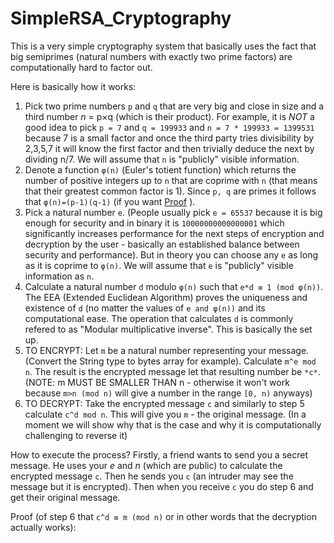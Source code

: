 # SimpleRSA_Cryptography
This is a very simple cryptography system that basically uses the fact that big semiprimes (natural numbers with exactly two prime factors) are computationally hard to factor out.

Here is basically how it works:
1. Pick two prime numbers `p` and `q` that are very big and close in size and a third number *n* = p×q (which is their product). For example, it is _NOT_ a good idea to pick `p = 7` and `q = 199933` and `n = 7 * 199933 = 1399531` because 7 is a small factor and once the third party tries divisibility by 2,3,5,7 it will know the first factor and then trivially deduce the next by dividing n/7. We will assume that `n` is "publicly" visible information.
2. Denote a function `φ(n)` (Euler's totient function) which returns the number of positive integers up to `n` that are coprime with `n` (that means that their greatest common factor is 1). Since `p, q` are primes it follows that `φ(n)=(p-1)(q-1)` (if you want [Proof](https://www.mathsisfun.com/numbers/euler-totient.html) ).
3. Pick a natural number `e`. (People usually pick `e = 65537` because it is big enough for security and in binary it is `10000000000000001` which significantly increases performance for the next steps of encryption and decryption by the user - basically an established balance between security and performance). But in theory you can choose any `e` as long as it is coprime to `φ(n)`. We will assume that `e` is "publicly" visible information as `n`.
4. Calculate a natural number `d` modulo `φ(n)` such that `e*d ≡ 1 (mod φ(n))`. The EEA (Extended Euclidean Algorithm) proves the uniqueness and existence of `d` (no matter the values of `e and φ(n))` and its computational ease. The operation that calculates `d` is commonly refered to as "Modular multiplicative inverse". This is basically the set up.
5. TO ENCRYPT: Let `m` be a natural number representing your message. (Convert the String type to bytes array for example). Calculate `m^e mod n`. The result is the encrypted message let that resulting number be `*c*`. (NOTE: m MUST BE SMALLER THAN n - otherwise it won't work because `m>n (mod n)` will give a number in the range `[0, n)` anyways)
6. TO DECRYPT: Take the encrypted message `c` and similarly to step 5 calculate `c^d mod n`. This will give you `m` - the original message. (In a moment we will show why that is the case and why it is computationally challenging to reverse it)

How to execute the process? Firstly, a friend wants to send you a secret message. He uses your *e* and *n* (which are public) to calculate the encrypted message `c`. Then he sends you `c` (an intruder may see the message but it is encrypted). Then when you receive `c` you do step 6 and get their original message. 


Proof (of step 6 that `c^d ≡ m (mod n)` or in other words that the decryption actually works):
